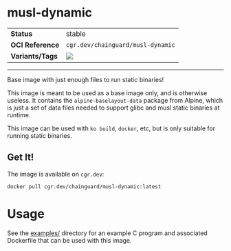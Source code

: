 <!--monopod:start-->
# musl-dynamic
| | |
| - | - |
| **Status** | stable |
| **OCI Reference** | `cgr.dev/chainguard/musl-dynamic` |
| **Variants/Tags** | ![](https://storage.googleapis.com/chainguard-images-build-outputs/summary/musl-dynamic.svg) |
---
<!--monopod:end-->

Base image with just enough files to run static binaries!

This image is meant to be used as a base image only, and is otherwise useless. It contains the `alpine-baselayout-data` package from Alpine, which is just a set of data files needed to support glibc and musl static binaries at runtime.

This image can be used with `ko build`, `docker`, etc, but is only suitable for running static binaries.

## Get It!

The image is available on `cgr.dev`:

```
docker pull cgr.dev/chainguard/musl-dynamic:latest
```
# Usage

See the [examples/](./examples/) directory for
an example C program and associated Dockerfile
that can be used with this image.
